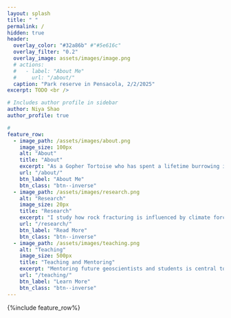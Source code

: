 ```yaml
---
layout: splash
title: " "
permalink: /
hidden: true
header:
  overlay_color: "#32a86b" #"#5e616c"
  overlay_filter: "0.2"
  overlay_image: assets/images/image.png
  # actions:
  #   - label: "About Me"
  #     url: "/about/"
  caption: "Park reserve in Pensacola, 2/2/2025"  
excerpt: TODO <br />

# Includes author profile in sidebar
author: Niya Shao
author_profile: true

#  
feature_row:
  - image_path: /assets/images/about.png
    image_size: 100px
    alt: "About"
    title: "About"
    excerpt: "As a Gopher Tortoise who has spent a lifetime burrowing in the sandy soils of the Southeast, I now find myself fascinated by the study of glacial landscapes—quite a journey from warm burrows to chilly terrains!"
    url: "/about/"
    btn_label: "About Me"
    btn_class: "btn--inverse"
  - image_path: /assets/images/research.png
    alt: "Research"
    image_size: 20px
    title: "Research"
    excerpt: "I study how rock fracturing is influenced by climate forcing and water erosion, using remote sensing, fieldwork, laboratory experiments, and computational modeling to understand landscape evolution."
    url: "/research/"
    btn_label: "Read More"
    btn_class: "btn--inverse"
  - image_path: /assets/images/teaching.png
    alt: "Teaching"
    image_size: 500px
    title: "Teaching and Mentoring"
    excerpt: "Mentoring future geoscientists and students is central to my mission. I strive to foster curiosity, critical thinking, and inclusivity in every learning environment."
    url: "/teaching/"
    btn_label: "Learn More"
    btn_class: "btn--inverse"      
---
```


{%include feature_row%}
